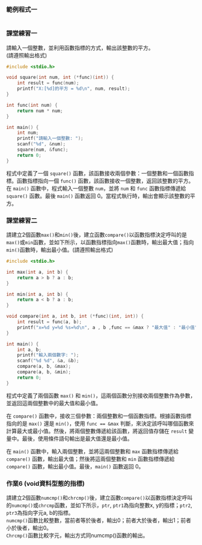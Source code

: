 ### 範例程式一
```c

```

### 課堂練習一
請輸入一個整數，並利用函數指標的方式，輸出該整數的平方。  
(請遵照輸出格式)  
```c
#include <stdio.h>

void square(int num, int (*func)(int)) {
    int result = func(num);
    printf("X:[%d]的平方 = %d\n", num, result);
}

int func(int num) {
    return num * num;
}

int main() {
    int num;
    printf("請輸入一個整數: ");
    scanf("%d", &num);
    square(num, &func);
    return 0;
}
```
程式中定義了一個 `square()` 函數，該函數接收兩個參數：一個整數和一個函數指標。函數指標指向一個 `func()` 函數，該函數接收一個整數，返回該整數的平方。  
在 `main()` 函數中，程式輸入一個整數 `num`，並將 `num` 和 `func` 函數指標傳遞給 `square()` 函數。最後 `main()` 函數返回 0。當程式執行時，輸出會顯示該整數的平方。

### 課堂練習二
請建立2個函數`max()`和`min()`後，建立函數`compare()`以函數指標決定呼叫的是`max()`或`min`函數，並如下所示，以函數指標指向`max()`函數時，輸出最大值；指向`min()`函數時，輸出最小值。(請遵照輸出格式)  
```c
#include <stdio.h>

int max(int a, int b) {
    return a > b ? a : b;  
}

int min(int a, int b) {
    return a < b ? a : b;
}

void compare(int a, int b, int (*func)(int, int)) {
    int result = func(a, b);
    printf("x=%d y=%d %s=%d\n", a , b ,func == &max ? "最大值" : "最小值", result);
}

int main() {
    int a, b;
    printf("輸入兩個數字: ");
    scanf("%d %d", &a, &b);
    compare(a, b, &max);
    compare(a, b, &min);
    return 0;
}
```
程式中定義了兩個函數 `max()` 和 `min()`，這兩個函數分別接收兩個整數作為參數，並返回這兩個整數中的最大值和最小值。

在 `compare()` 函數中，接收三個參數：兩個整數和一個函數指標。根據函數指標指向的是 `max()` 還是 `min()`，使用 `func == &max` 判斷，來決定該呼叫哪個函數來計算最大或最小值。然後，將兩個整數傳遞給該函數，將返回值存儲在 `result` 變量中。最後，使用條件語句輸出是最大值還是最小值。

在 `main()` 函數中，輸入兩個整數，並將這兩個整數和 `max` 函數指標傳遞給 `compare()` 函數，輸出最大值；然後將這兩個整數和 `min` 函數指標傳遞給 `compare()` 函數，輸出最小值。最後，`main()` 函數返回 0。


### 作業6 (void資料型態的指標)
請建立2個函數`numcmp()`和`chrcmp()`後，建立函數`compare()`以函數指標決定呼叫的`numcmp()`或`chrcmp`函數，並如下所示，`ptr`, `ptr1`為指向整數x, y的指標；`ptr2`, `ptr3`為指向字元a, b的指標。  
`numcmp()`函數比較整數，當前者等於後者，輸出0；前者大於後者，輸出1；前者小於後者，輸出0。  
`Chrcmp()`函數比較字元，輸出方式同numcmp()函數的輸出。  

```c

```
